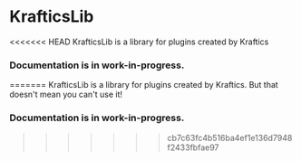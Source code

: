 # KrafticsLib
<<<<<<< HEAD
KrafticsLib is a library for plugins created by Kraftics

### Documentation is in work-in-progress.
=======
KrafticsLib is a library for plugins created by Kraftics. But that doesn't mean you can't use it!

### Documentation is in work-in-progress.
>>>>>>> cb7c63fc4b516ba4ef1e136d7948f2433fbfae97
